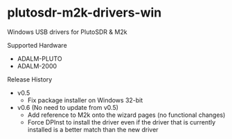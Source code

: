 # plutosdr-m2k-drivers-win

Windows USB drivers for PlutoSDR & M2k

Supported Hardware
* ADALM-PLUTO
* ADALM-2000

Release History
* v0.5
  * Fix package installer on Windows 32-bit
* v0.6 (No need to update from v0.5)
  * Add reference to M2k onto the wizard pages (no functional changes)
  * Force DPInst to install the driver even if the driver that is currently installed is a better match than the new driver


